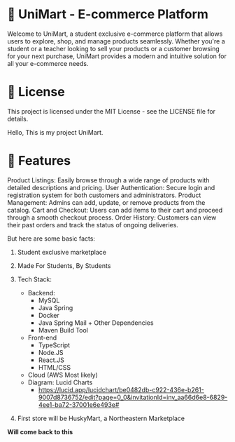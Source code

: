# 🛒 UniMart - E-commerce Platform
Welcome to UniMart, a student exclusive e-commerce platform that allows users to explore, shop, and manage products seamlessly. Whether you're a student or a teacher looking to sell your products or a customer browsing for your next purchase, UniMart provides a modern and intuitive solution for all your e-commerce needs.

# 📄 License
This project is licensed under the MIT License - see the LICENSE file for details.




Hello,
This is my project UniMart. 

# 🌟 Features
Product Listings: Easily browse through a wide range of products with detailed descriptions and pricing.
User Authentication: Secure login and registration system for both customers and administrators.
Product Management: Admins can add, update, or remove products from the catalog.
Cart and Checkout: Users can add items to their cart and proceed through a smooth checkout process.
Order History: Customers can view their past orders and track the status of ongoing deliveries.


But here are some basic facts:
1. Student exclusive marketplace
2. Made For Students, By Students
3. Tech Stack:
    - Backend:
        - MySQL
        - Java Spring
        - Docker
        - Java Spring Mail + Other Dependencies
        - Maven Build Tool 
    - Front-end
        - TypeScript
        - Node.JS
        - React.JS
        - HTML/CSS 
    - Cloud (AWS Most likely)
    - Diagram: Lucid Charts
        - https://lucid.app/lucidchart/be0482db-c922-436e-b261-9007d8736752/edit?page=0_0&invitationId=inv_aa66d6e8-6829-4ee1-ba72-37001e6e493e#

5. First store will be HuskyMart, a Northeastern Marketplace

**Will come back to this**
